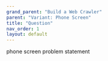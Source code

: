 ```yaml
---
grand_parent: "Build a Web Crawler"
parent: "Variant: Phone Screen"
title: "Question"
nav_order: 1
layout: default
---
```


phone screen problem statement